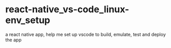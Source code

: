# react-native_vs-code_linux-env_setup
 a react native app, help me set up vscode to build, emulate, test and deploy the app
